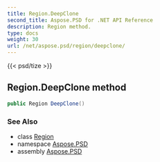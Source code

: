 ```yaml
---
title: Region.DeepClone
second_title: Aspose.PSD for .NET API Reference
description: Region method. 
type: docs
weight: 30
url: /net/aspose.psd/region/deepclone/
---
```

{{< psd/tize >}}
## Region.DeepClone method

```csharp
public Region DeepClone()
```

### See Also

* class [Region](../)
* namespace [Aspose.PSD](../../region/)
* assembly [Aspose.PSD](../../../)


